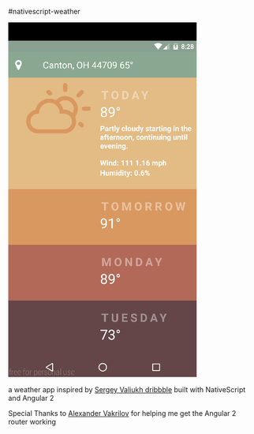 #nativescript-weather

![](weather-cards.gif)

a weather app inspired by [Sergey Valiukh dribbble](https://dribbble.com/shots/1824088-GIF-for-the-Weather-App) built with NativeScript and Angular 2

Special Thanks to [Alexander Vakrilov](https://github.com/vakrilov) for helping me get the Angular 2 router working